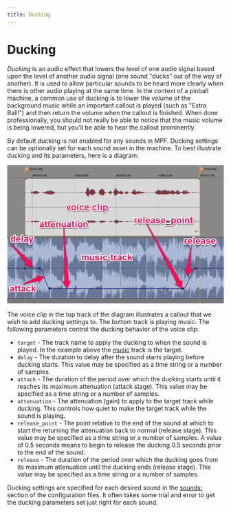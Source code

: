 ```yaml
---
title: Ducking
---
```


# Ducking


*Ducking* is an audio effect that lowers the level of one audio signal
based upon the level of another audio signal (one sound "ducks" out of
the way of another). It is used to allow particular sounds to be heard
more clearly when there is other audio playing at the same time. In the
context of a pinball machine, a common use of ducking is to lower the
volume of the background music while an important callout is played
(such as "Extra Ball!") and then return the volume when the callout is
finished. When done professionally, you should not really be able to
notice that the music volume is being lowered, but you'll be able to
hear the callout prominently.

By default ducking is not enabled for any sounds in MPF. Ducking
settings can be optionally set for each sound asset in the machine. To
best illustrate ducking and its parameters, here is a diagram:

![image](images/ducking.png)

The voice clip in the top track of the diagram illustrates a callout
that we wish to add ducking settings to. The bottom track is playing
music. The following parameters control the ducking behavior of the
voice clip:

* `target` - The track name to apply the ducking to when the sound is
    played. In the example above the [music](#) track is the
    target.
* `delay` - The duration to delay after the sound starts playing
    before ducking starts. This value may be specified as a time string
    or a number of samples.
* `attack` - The duration of the period over which the ducking starts
    until it reaches its maximum attenuation (attack stage). This value
    may be specified as a time string or a number of samples.
* `attenuation` - The attenuation (gain) to apply to the target track
    while ducking. This controls how quiet to make the target track
    while the sound is playing.
* `release_point` - The point relative to the end of the sound at
    which to start the returning the attenuation back to normal (release
    stage). This value may be specified as a time string or a number of
    samples. A value of 0.5 seconds means to begin to release the
    ducking 0.5 seconds prior to the end of the sound.
* `release` - The duration of the period over which the ducking goes
    from its maximum attenuation until the ducking ends (release stage).
    This value may be specified as a time string or a number of samples.

Ducking settings are specified for each desired sound in the
[sounds:](../../config/sounds.md) section of the
configuration files. It often takes some trial and error to get the
ducking parameters set just right for each sound.
